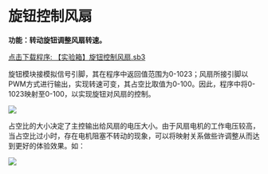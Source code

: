 # 旋钮控制风扇

**功能：转动旋钮调整风扇转速。**

<a href="/tutorial/starbox_sj/sb3/【实验箱】旋钮控制风扇.sb3">点击下载程序: 【实验箱】旋钮控制风扇.sb3</a>

旋钮模块接模拟信号引脚，其在程序中返回值范围为0-1023；风扇所接引脚以PWM方式进行输出，实现转速可变，其占空比取值为0-100。因此，程序中将0-1023映射至0-100，以实现旋钮对风扇的控制。


<img src="/images/docimg/Snipaste_2025-03-28_11-27-13.png" >

占空比的大小决定了主控输出给风扇的电压大小。由于风扇电机的工作电压较高，当占空比过小时，存在电机阻塞不转动的现象，可以将映射关系做些许调整从而达到更好的体验效果。如：

<img src="/images/docimg/Snipaste_2025-03-28_11-27-40.png" >